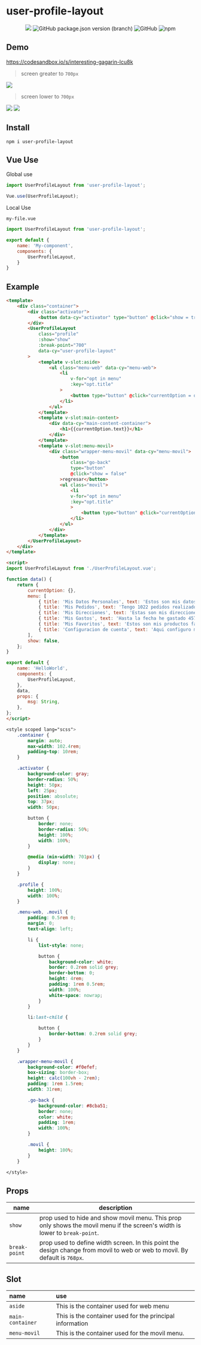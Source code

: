 # user-profile-layout
<p align="center">
	<img src="https://travis-ci.org/JoseJuan81/UserProfileLayout.svg?branch=dev">
	<img alt="GitHub package.json version (branch)" src="https://img.shields.io/github/package-json/v/josejuan81/UserProfileLayout/dev">
	<img alt="GitHub" src="https://img.shields.io/github/license/josejuan81/UserProfileLayout">
	<img alt="npm" src="https://img.shields.io/npm/dm/UserProfileLayout">
</p>

## Demo
https://codesandbox.io/s/interesting-gagarin-lcu8k

> screen greater to `700px`

<img src="https://japi-static.s3.amazonaws.com/japi-sales-error/web1.png">

> screen lower to `700px`

<img src="https://japi-static.s3.amazonaws.com/japi-sales-error/movil1.png">
<img src="https://japi-static.s3.amazonaws.com/japi-sales-error/movil2.png">

## Install
```
npm i user-profile-layout
```

## Vue Use
Global use
```js
import UserProfileLayout from 'user-profile-layout';

Vue.use(UserProfileLayout);
```
Local Use

`my-file.vue`
```js
import UserProfileLayout from 'user-profile-layout';

export default {
	name: 'My-component',
	components: {
		UserProfileLayout,
	}
}
```

## Example
```html
<template>
	<div class="container">
		<div class="activator">
			<button data-cy="activator" type="button" @click="show = true">Menu</button>
		</div>
		<UserProfileLayout
			class="profile"
			:show="show"
			:break-point="700"
			data-cy="user-profile-layout"
		>
			<template v-slot:aside>
				<ul class="menu-web" data-cy="menu-web">
					<li
						v-for="opt in menu"
						:key="opt.title"
					>
						<button type="button" @click="currentOption = opt">{{opt.title}}</button>
					</li>
				</ul>
			</template>
			<template v-slot:main-content>
				<div data-cy="main-content-container">
					<h1>{{currentOption.text}}</h1>
				</div>
			</template>
			<template v-slot:menu-movil>
				<div class="wrapper-menu-movil" data-cy="menu-movil">
					<button
						class="go-back"
						type="button"
						@click="show = false"
					>regresar</button>
					<ul class="movil">
						<li
						v-for="opt in menu"
						:key="opt.title"
						>
							<button type="button" @click="currentOption = opt">{{opt.title}}</button>
						</li>
					</ul>
				</div>
			</template>
		</UserProfileLayout>
	</div>
</template>

<script>
import UserProfileLayout from './UserProfileLayout.vue';

function data() {
	return {
		currentOption: {},
		menu: [
			{ title: 'Mis Datos Personales', text: 'Estos son mis datos personales' },
			{ title: 'Mis Pedidos', text: 'Tengo 1022 pedidos realizados' },
			{ title: 'Mis Direcciones', text: 'Estas son mis direcciones de envio' },
			{ title: 'Mis Gastos', text: 'Hasta la fecha he gastado 4577' },
			{ title: 'Mis Favoritos', text: 'Estos son mis productos favoritos' },
			{ title: 'Configuracion de cuenta', text: 'Aqui configuro mi cuenta' },
		],
		show: false,
	};
}

export default {
	name: 'HelloWorld',
	components: {
		UserProfileLayout,
	},
	data,
	props: {
		msg: String,
	},
};
</script>
```
```scss
<style scoped lang="scss">
	.container {
		margin: auto;
		max-width: 102.4rem;
		padding-top: 10rem;
	}

	.activator {
		background-color: gray;
		border-radius: 50%;
		height: 50px;
		left: 25px;
		position: absolute;
		top: 37px;
		width: 50px;

		button {
			border: none;
			border-radius: 50%;
			height: 100%;
			width: 100%;
		}

		@media (min-width: 701px) {
			display: none;
		}
	}

	.profile {
		height: 100%;
		width: 100%;
	}

	.menu-web, .movil {
		padding: 0.5rem 0;
		margin: 0;
		text-align: left;

		li {
			list-style: none;

			button {
				background-color: white;
				border: 0.2rem solid grey;
				border-bottom: 0;
				height: 4rem;
				padding: 1rem 0.5rem;
				width: 100%;
				white-space: nowrap;
			}
		}

		li:last-child {

			button {
				border-bottom: 0.2rem solid grey;
			}
		}
	}

	.wrapper-menu-movil {
		background-color: #f0efef;
		box-sizing: border-box;
		height: calc(100vh - 2rem);
		padding: 1rem 1.5rem;
		width: 31rem;

		.go-back {
			background-color: #8cba51;
			border: none;
			color: white;
			padding: 1rem;
			width: 100%;
		}

		.movil {
			height: 100%;
		}
	}

</style>

```
## Props
name | description
---|---
`show` | prop used to hide and show movil menu. This prop only shows the movil menu if the screen's width is lower to `break-point`.
`break-point` | prop used to define width screen. In this point the design change from movil to web or web to movil. By default is `768px`.
## Slot
name | use
:-- | :--
`aside` | This is the container used for web menu
`main-container` | This is the container used for the principal information
`menu-movil` | This is the container used for the movil menu.
